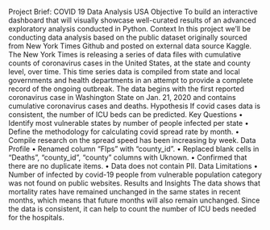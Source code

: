 Project Brief: COVID 19 Data Analysis USA
Objective
To build an interactive dashboard that will visually showcase well-curated results of an advanced exploratory analysis conducted in Python.
Context
In this project we’ll be conducting data analysis based on the public dataset originally sourced from New York Times Github and posted on external data source Kaggle. The New York Times is releasing a series of data files with cumulative counts of coronavirus cases in the United States, at the state and county level, over time. This time series data is compiled from state and local governments and health departments in an attempt to provide a complete record of the ongoing outbreak. The data begins with the first reported coronavirus case in Washington State on Jan. 21, 2020 and contains cumulative coronavirus cases and deaths.
Hypothesis
If covid cases data is consistent, the number of ICU beds can be predicted.
Key Questions
•	Identify most vulnerable states by number of people infected per state
•	Define the methodology for calculating covid spread rate by month.
•	Compile research on the spread speed has been increasing by week.
Data Profile
•	Renamed column “FIps” with “county_id”.
•	Replaced blank cells in “Deaths”, “county_id”, “county” columns with Uknown.
•	Confirmed that there are no duplicate items.
•	Data does not contain PII. 
Data Limitations
•	Number of infected by covid-19 people from vulnerable population category was not found on public websites.
Results and Insights
The data shows that mortality rates have remained unchanged in the same states in recent months, which means that future months will also remain unchanged. Since the data is consistent, it can help to count the number of ICU beds needed for the hospitals.
